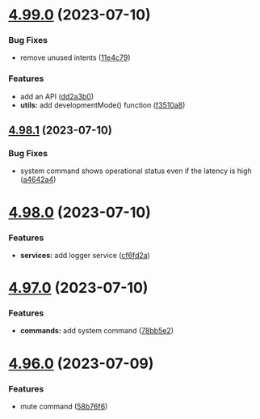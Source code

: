 # [4.99.0](https://github.com/onesoft-sudo/sudobot/compare/v4.98.1...v4.99.0) (2023-07-10)


### Bug Fixes

* remove unused intents ([11e4c79](https://github.com/onesoft-sudo/sudobot/commit/11e4c79eecff281426c1f81d4c3a47353a951267))


### Features

* add an API ([dd2a3b0](https://github.com/onesoft-sudo/sudobot/commit/dd2a3b0a865422a274d7b4d32d2a068ed881695e))
* **utils:** add developmentMode() function ([f3510a8](https://github.com/onesoft-sudo/sudobot/commit/f3510a8755a6a615237a63cd3de19f14075a8ce1))



## [4.98.1](https://github.com/onesoft-sudo/sudobot/compare/v4.98.0...v4.98.1) (2023-07-10)


### Bug Fixes

* system command shows operational status even if the latency is high ([a4642a4](https://github.com/onesoft-sudo/sudobot/commit/a4642a4bae0bf5d3e0881e57fb8279a69bddcb1b))



# [4.98.0](https://github.com/onesoft-sudo/sudobot/compare/v4.97.0...v4.98.0) (2023-07-10)


### Features

* **services:** add logger service ([cf6fd2a](https://github.com/onesoft-sudo/sudobot/commit/cf6fd2add0475c96f010718829a28a5f41320f24))



# [4.97.0](https://github.com/onesoft-sudo/sudobot/compare/v4.96.0...v4.97.0) (2023-07-10)


### Features

* **commands:** add system command ([78bb5e2](https://github.com/onesoft-sudo/sudobot/commit/78bb5e25676eb3179109c275f1f8d2c8d63e754a))



# [4.96.0](https://github.com/onesoft-sudo/sudobot/compare/v4.95.0...v4.96.0) (2023-07-09)


### Features

* mute command ([58b76f6](https://github.com/onesoft-sudo/sudobot/commit/58b76f6ec0f5a63e2447aa4aba4184a6b92f2c4d))



